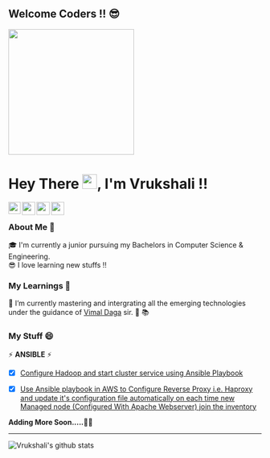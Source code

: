 <h2> Welcome Coders !! 😎 </h2>

<img src="https://miro.medium.com/max/875/1*zm5NLjdhGd3VVTA2u-xEPg.gif" width="250px" align="middle">

#  Hey There <img src="https://github.com/TheDudeThatCode/TheDudeThatCode/blob/master/Assets/Hi.gif" width="29px">, I'm Vrukshali !!

<a href="https://www.linkedin.com/in/vrukshali-torawane-4172bb1a0/">
  <img align="left" width="24px" src="https://cdn.jsdelivr.net/npm/simple-icons@v3/icons/linkedin.svg"  /> 
 </a> 
 <a href="https://twitter.com/vrukshali77">
  <img align="left" width="26px" src="https://cdn.jsdelivr.net/npm/simple-icons@v3/icons/twitter.svg"   />
</a>
<a href="mailto:vrukshalitorawane@gmail.com">
  <img align="left" width="26px" src="https://cdn.jsdelivr.net/npm/simple-icons@v3/icons/gmail.svg"   />
</a>
<a href="https://vrukshalitorawane.medium.com/">
  <img align="left" width="26px" src="https://cdn.jsdelivr.net/npm/simple-icons@v3/icons/medium.svg"   />
</a>

<br />

### About Me 🤠 <br />
🎓 I'm currently a junior pursuing my Bachelors in Computer Science & Engineering. <br />
😎 I love learning new stuffs !! <br />

### My Learnings 🔭
🌱 I’m currently mastering and intergrating all the emerging technologies under the guidance of [Vimal Daga](https://www.linkedin.com/in/vimaldaga/) sir. 📖 📚

### My Stuff 😄

⚡  **ANSIBLE**  ⚡

- [x] [Configure Hadoop and start cluster service using Ansible Playbook](https://www.linkedin.com/posts/vrukshali-torawane-4172bb1a0_arth-task11-task-activity-6738392740834492416-amR8)
- [x] [Use Ansible playbook in AWS to Configure Reverse Proxy i.e. Haproxy and update it's configuration file automatically on each time new Managed node (Configured With Apache Webserver) join the inventory](https://www.linkedin.com/posts/vrukshali-torawane-4172bb1a0_haproxy-load-balancer-configuration-using-activity-6743039139173691392-hZUP)


**Adding More Soon.....🤩🤩**

---
![Vrukshali's github stats](https://github-readme-stats.vercel.app/api?username=Vrukshali-26&hide=issues&show_icons=true&theme=highcontrast)
